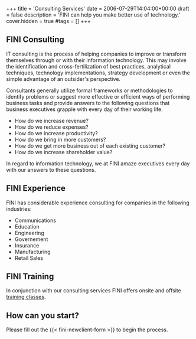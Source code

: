 +++
title = 'Consulting Services'
date = 2006-07-29T14:04:00+00:00
draft = false
description = 'FINI can help you make better use of technology.'
cover.hidden = true
#tags = []
+++

## FINI Consulting

IT consulting is the process of helping companies to improve or
transform themselves through or with their information technology. This
may involve the identification and cross-fertilization of best
practices, analytical techniques, technology implementations, strategy
development or even the simple advantage of an outsider's perspective.

Consultants generally utilize formal frameworks or methodologies to
identify problems or suggest more effective or efficient ways of
performing business tasks and provide answers to the following questions
that business executives grapple with every day of their working life.

- How do we increase revenue?
- How do we reduce expenses?
- How do we increase productivity?
- How do we bring in more customers?
- How do we get more business out of each existing customer?
- How do we increase shareholder value?

In regard to information technology, we at FINI amaze executives every
day with our answers to these questions.

## FINI Experience

FINI has considerable experience consulting for companies in the
following industries:

- Communications
- Education
- Engineering
- Governement
- Insurance
- Manufacturing
- Retail Sales

## FINI Training

In conjunction with our consulting services FINI offers onsite and
offsite [training classes](TrainingClasses).

## How can you start?

Please fill out the {{< fini-newclient-form >}} to begin the process.
